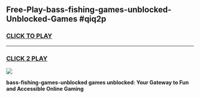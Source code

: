 
## Free-Play-bass-fishing-games-unblocked-Unblocked-Games #qiq2p
<h3>
<a href="https://news.freeplayer.one?title=bass-fishing-games-unblocked&ref=8M">CLICK TO PLAY</a></h3>
<hr>

<h3>
<a href="https://news.freeplayer.one?title=bass-fishing-games-unblocked&ref=8M">CLICK 2 PLAY</a>
  
</h3>

<a href="https://news.freeplayer.one?title=bass-fishing-games-unblocked&ref=8M"><img src="https://clearcache.store/games.png"></a>


**bass-fishing-games-unblocked games unblocked: Your Gateway to Fun and Accessible Online Gaming**
